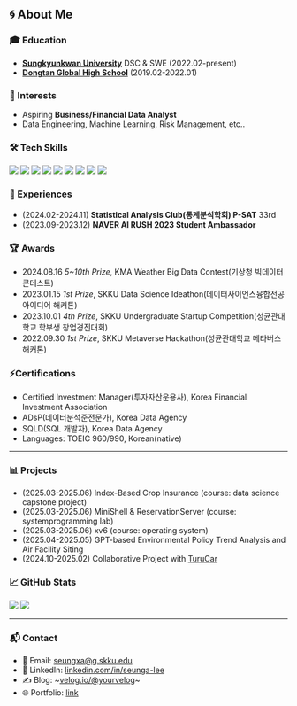 ## 🌀 About Me 


### 🎓 Education
- **[Sungkyunkwan University](https://www.skku.edu/skku/index.do)** DSC & SWE (2022.02-present)
- **[Dongtan Global High School](https://www.dtg.hs.kr/sys/)** (2019.02-2022.01)

### 🧩 Interests
- Aspiring <strong>Business/Financial Data Analyst</strong>
- Data Engineering, Machine Learning, Risk Management, etc..

### 🛠 Tech Skills
<p>
  <img src="https://img.shields.io/badge/Python-3776AB?logo=python&logoColor=white"/>
  <img src="https://img.shields.io/badge/Pandas-150458?logo=pandas&logoColor=white"/>
  <img src="https://img.shields.io/badge/R-276DC3?style=flat&logo=r&logoColor=white"/>
  <img src="https://img.shields.io/badge/Numpy-013243?logo=numpy&logoColor=white"/>
  <img src="https://img.shields.io/badge/Scikit Learn-F7931E?logo=scikitlearn&logoColor=white"/>
  <img src="https://img.shields.io/badge/SQL-336791?logo=postgresql&logoColor=white"/>
  <img src="https://img.shields.io/badge/Tableau-E97627?logo=Tableau&logoColor=white"/>
  <img src="https://img.shields.io/badge/C-00599C?style=flat&logo=c&logoColor=white"/>
  <img src="https://img.shields.io/badge/PyTorch-EE4C2C?style=flat&logo=pytorch&logoColor=white"/>
</p>

### 🚀 Experiences
- (2024.02-2024.11) **Statistical Analysis Club(통계분석학회) P-SAT** 33rd
- (2023.09-2023.12) **NAVER AI RUSH 2023 Student Ambassador**

### 🏆 Awards
- 2024.08.16 *5~10th Prize*, KMA Weather Big Data Contest(기상청 빅데이터 콘테스트)
- 2023.01.15 *1st Prize*, SKKU Data Science Ideathon(데이터사이언스융합전공 아이디어 해커톤)
- 2023.10.01 *4th Prize*, SKKU Undergraduate Startup Competition(성균관대학교 학부생 창업경진대회)
- 2022.09.30 *1st Prize*, SKKU Metaverse Hackathon(성균관대학교 메타버스 해커톤)

### ⚡Certifications
- Certified Investment Manager(투자자산운용사), Korea Financial Investment Association
- ADsP(데이터분석준전문가), Korea Data Agency
- SQLD(SQL 개발자), Korea Data Agency
- Languages: TOEIC 960/990, Korean(native)

---

### 📊 Projects
- (2025.03-2025.06) Index-Based Crop Insurance (course: data science capstone project)
- (2025.03-2025.06) MiniShell & ReservationServer (course: systemprogramming lab)
- (2025.03-2025.06) xv6 (course: operating system)
- (2025.04-2025.05) GPT-based Environmental Policy Trend Analysis and Air Facility Siting
- (2024.10-2025.02) Collaborative Project with [TuruCar](https://www.peoplecar.co.kr/)

### 📈 GitHub Stats
<p align="left">
  <img src="https://github-readme-stats-git-master-seungxas-projects.vercel.app/api?username=seungxa&show_icons=true&theme=transparent" />
  <img src="https://github-readme-stats-git-master-seungxas-projects.vercel.app/api/top-langs/?username=seungxa&layout=compact&theme=transparent" />
</p>

---

### 📬 Contact

- 📧 Email: seungxa@g.skku.edu  
- 💼 LinkedIn: [linkedin.com/in/seunga-lee](https://www.linkedin.com/in/seunga-lee-26633027b/)  
- ✍️ Blog: ~[velog.io/@yourvelog](https://velog.io/@yourvelog)~
- 🌐 Portfolio: [link](https://drive.google.com/file/d/163A-1CEG6nfZzmJAU-1ycaFUvaekGLJK/view?usp=drive_link)
